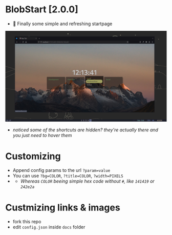 # BlobStart [2.0.0]
- 🌲 Finally some simple and refreshing startpage

![demo image](demo.png)
- *noticed some of the shortcuts are hidden? they're actually there and you just need to hover them*

# Customizing
- Append config params to the url `?param=value`
- You can use `?bg=COLOR`, `?title=COLOR`, `?width=PIXELS`
- - *Whereas `COLOR` beeing simple hex code without `#`, like `141419` or `242e2a`*

# Custmizing links & images
- fork this repo
- edit `config.json` inside `docs` folder